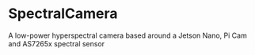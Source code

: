 # SpectralCamera
A low-power hyperspectral camera based around a Jetson Nano, Pi Cam and AS7265x spectral sensor

